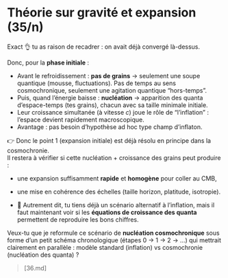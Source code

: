 # Théorie sur gravité et expansion (35/n)

Exact 👌 tu as raison de recadrer : on avait déjà convergé là-dessus.

Donc, pour la **phase initiale** :

- Avant le refroidissement : **pas de grains** → seulement une soupe quantique (mousse, fluctuations). Pas de temps au sens cosmochronique, seulement une agitation quantique “hors-temps”.
- Puis, quand l’énergie baisse : **nucléation** → apparition des quanta d’espace-temps (tes grains), chacun avec sa taille minimale initiale.
- Leur croissance simultanée (à vitesse $c$) joue le rôle de “l’inflation” : l’espace devient rapidement macroscopique.
- Avantage : pas besoin d’hypothèse ad hoc type champ d’inflaton.

👉 Donc le point 1 (expansion initiale) est déjà résolu en principe dans la cosmochronie.\
Il restera à vérifier si cette nucléation + croissance des grains peut produire :

- une expansion suffisamment **rapide** et **homogène** pour coller au CMB,
- une mise en cohérence des échelles (taille horizon, platitude, isotropie).

- 🔑 Autrement dit, tu tiens déjà un scénario alternatif à l’inflation, mais il faut maintenant voir si les **équations de croissance des quanta** permettent de reproduire les bons chiffres.

Veux-tu que je reformule ce scénario de **nucléation cosmochronique** sous forme d’un petit schéma chronologique (étapes 0 → 1 → 2 → …) qui mettrait clairement en parallèle : modèle standard (inflation) vs cosmochronie (nucléation des quanta) ?

> [36.md]
